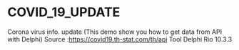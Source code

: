 # COVID_19_UPDATE
Corona virus info. update (This demo show you how to get data from API with Delphi)
Source :https://covid19.th-stat.com/th/api
Tool
  Delphi Rio 10.3.3
  
